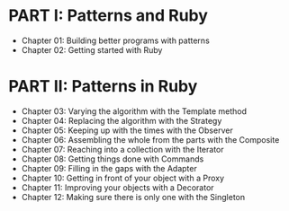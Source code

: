 # PART I: Patterns and Ruby

- Chapter 01: Building better programs with patterns
- Chapter 02: Getting started with Ruby

# PART II: Patterns in Ruby

- Chapter 03: Varying the algorithm with the Template method
- Chapter 04: Replacing the algorithm with the Strategy
- Chapter 05: Keeping up with the times with the Observer
- Chapter 06: Assembling the whole from the parts with the Composite
- Chapter 07: Reaching into a collection with the Iterator
- Chapter 08: Getting things done with Commands
- Chapter 09: Filling in the gaps with the Adapter
- Chapter 10: Getting in front of your object with a Proxy
- Chapter 11: Improving your objects with a Decorator
- Chapter 12: Making sure there is only one with the Singleton
